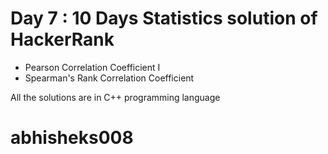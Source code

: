 # Day 7 : 10 Days Statistics solution of HackerRank

- Pearson Correlation Coefficient I
- Spearman's Rank Correlation Coefficient

All the solutions are in C++ programming language

# abhisheks008
